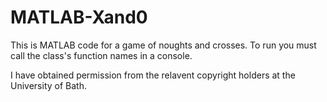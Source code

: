# MATLAB-Xand0
This is MATLAB code for a game of noughts and crosses.
To run you must call the class's function names in a console.

I have obtained permission from the relavent copyright holders at the University of Bath.
